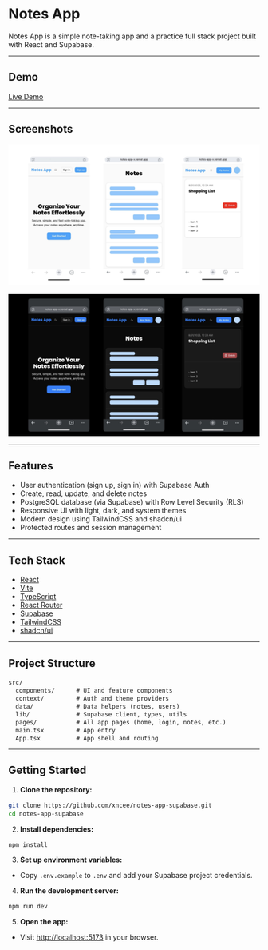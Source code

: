 # Notes App

Notes App is a simple note-taking app and a practice full stack project built with React and Supabase.

---

## Demo

[Live Demo](https://notes-app-x.vercel.app)

---

## Screenshots

![mobile-light-mode-screenshots](src/assets/images/mobile-light.png)

![mobile-dark-mode-screenshots](src/assets/images/mobile-dark.png)

---

## Features

- User authentication (sign up, sign in) with Supabase Auth
- Create, read, update, and delete notes
- PostgreSQL database (via Supabase) with Row Level Security (RLS)
- Responsive UI with light, dark, and system themes
- Modern design using TailwindCSS and shadcn/ui
- Protected routes and session management

---

## Tech Stack

- [React](https://react.dev/)
- [Vite](https://vitejs.dev/)
- [TypeScript](https://www.typescriptlang.org/)
- [React Router](https://reactrouter.com/)
- [Supabase](https://supabase.com/)
- [TailwindCSS](https://tailwindcss.com/)
- [shadcn/ui](https://ui.shadcn.com/)

---

## Project Structure

```
src/
  components/      # UI and feature components
  context/         # Auth and theme providers
  data/            # Data helpers (notes, users)
  lib/             # Supabase client, types, utils
  pages/           # All app pages (home, login, notes, etc.)
  main.tsx         # App entry
  App.tsx          # App shell and routing
```

---

## Getting Started

1. **Clone the repository:**

```sh
git clone https://github.com/xncee/notes-app-supabase.git
cd notes-app-supabase
```

2. **Install dependencies:**

```sh
npm install
```

3. **Set up environment variables:**

- Copy `.env.example` to `.env` and add your Supabase project credentials.

4. **Run the development server:**

```sh
npm run dev
```

5. **Open the app:**

- Visit [http://localhost:5173](http://localhost:5173) in your browser.
